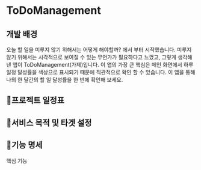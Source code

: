 # ToDoManagement

## 개발 배경
오늘 할 일을 미루지 않기 위해서는 어떻게 해야할까? 에서 부터 시작했습니다.
미루지 않기 위해서는 시각적으로 보여질 수 있는 무언가가 필요하다고 느꼈고, 그렇게 생각해낸 앱이 ToDoManagement(가제)입니다.
이 앱의 가장 큰 핵심은 메인 화면에서 하루 일정 달성률을 색상으로 표시되기 때문에 직관적으로 확인 할 수 있습니다.
이 앱을 통해 나의 한 달간의 할 일 달성률을 한 번에 확인해 보세요.



	

## 📅프로젝트 일정표

## 👥서비스 목적 및 타겟 설정

## 📝기능 명세

핵심 기능





